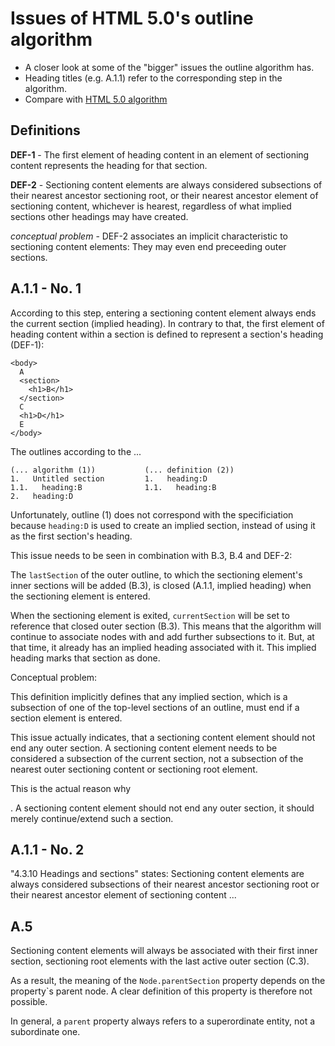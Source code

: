 
# Issues of HTML 5.0's outline algorithm

* A closer look at some of the "bigger" issues the outline algorithm has.
* Heading titles (e.g. A.1.1) refer to the corresponding step in the algorithm.
* Compare with [HTML 5.0 algorithm](./algorithm-5.0.md)

## Definitions

**DEF-1** - The first element of heading content in an element of sectioning
content represents the heading for that section.

**DEF-2** - Sectioning content elements are always considered subsections of their
nearest ancestor sectioning root, or their nearest ancestor element of sectioning
content, whichever is hearest, regardless of what implied sections other headings
may have created.

*conceptual problem* - DEF-2 associates an implicit characteristic to sectioning
content elements: They may even end preceeding outer sections.

## A.1.1 - No. 1

According to this step, entering a sectioning content element always ends the
current section (implied heading). In contrary to that, the first element of
heading content within a section is defined to represent a section's heading (DEF-1):

```
<body>
  A
  <section>
    <h1>B</h1>
  </section>
  C
  <h1>D</h1>
  E
</body>
```

The outlines according to the ...

```
(... algorithm (1))           (... definition (2))
1.   Untitled section         1.   heading:D
1.1.   heading:B              1.1.   heading:B
2.   heading:D
```

Unfortunately, outline (1) does not correspond with the specificiation because
`heading:D` is used to create an implied section, instead of using it as the
first section's heading.

This issue needs to be seen in combination with B.3, B.4 and DEF-2:

The `lastSection` of the outer outline, to which the sectioning element's inner
sections will be added (B.3), is closed (A.1.1, implied heading) when the
sectioning element is entered.

When the sectioning element is exited, `currentSection` will be set to reference
that closed outer section (B.3). This means that the algorithm will continue to
associate nodes with and add further subsections to it. But, at that time, it
already has an implied heading associated with it. This implied heading marks
that section as done.



Conceptual problem:

This definition implicitly defines that any implied section, which is a subsection
of one of the top-level sections of an outline, must end if a section element is
entered.

This issue actually indicates, that a sectioning content element
should not end any outer section. A sectioning content element needs to be
considered a subsection of the current section, not a subsection of the nearest
outer sectioning content or sectioning root element.

This is the actual reason
why 


. A sectioning content element
should not end any outer section, it should merely continue/extend such a section.

## A.1.1 - No. 2

"4.3.10 Headings and sections" states: Sectioning content elements are always
considered subsections of their nearest ancestor sectioning root or their
nearest ancestor element of sectioning content ...

## A.5

Sectioning content elements will always be associated with their first inner
section, sectioning root elements with the last active outer section (C.3).

As a result, the meaning of the `Node.parentSection` property depends on the
property`s parent node. A clear definition of this property is therefore not
possible.

In general, a `parent` property always refers to a superordinate entity, not a
subordinate one.
